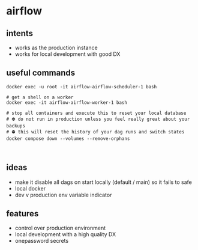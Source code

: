 # airflow

## intents
* works as the production instance
* works for local development with good DX

## useful commands
```
docker exec -u root -it airflow-airflow-scheduler-1 bash

# get a shell on a worker
docker exec -it airflow-airflow-worker-1 bash

# stop all containers and execute this to reset your local database
# ⛔️ do not run in production unless you feel really great about your backups
# ⛔️ this will reset the history of your dag runs and switch states
docker compose down --volumes --remove-orphans



```

## ideas
* make it disable all dags on start locally (default / main) so it fails to safe
* local docker
* dev v production env variable indicator

## features
* control over production environment
* local development with a high quality DX
* onepassword secrets
